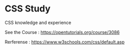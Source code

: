 # CSS Study



CSS knowledge and experience



See the Course : https://opentutorials.org/course/3086



Rerferense : https://www.w3schools.com/css/default.asp